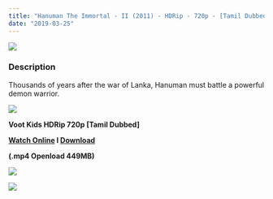 ```yaml
---
title: "Hanuman The Immortal - II (2011) - HDRip - 720p - [Tamil Dubbed] - x264 - 450MB"
date: "2019-03-25"
---
```


[![](https://3.bp.blogspot.com/-mGiGohE-bVw/XJisjv_l48I/AAAAAAAAATI/Mb7RZC6hKRE0y7f7MSmgNIBQCSjBLQ58wCLcBGAs/s640/00000.jpg)](https://3.bp.blogspot.com/-mGiGohE-bVw/XJisjv_l48I/AAAAAAAAATI/Mb7RZC6hKRE0y7f7MSmgNIBQCSjBLQ58wCLcBGAs/s1600/00000.jpg)

### Description

Thousands of years after the war of Lanka, Hanuman must battle a powerful demon warrior.

[![](https://2.bp.blogspot.com/-fai1ZuUwnbA/XIjy2aT4irI/AAAAAAAAANw/WFW0YRK47_8GLAt3pPBSzBk0GJA6Mk5fgCPcBGAYYCw/s1600/torrborder.gif)](https://2.bp.blogspot.com/-fai1ZuUwnbA/XIjy2aT4irI/AAAAAAAAANw/WFW0YRK47_8GLAt3pPBSzBk0GJA6Mk5fgCPcBGAYYCw/s1600/torrborder.gif)

**Voot Kids HDRip 720p \[Tamil Dubbed\]**

**[Watch Online](https://clk.ink/B1sb) I [Download](https://clk.ink/sNOtJA)**

**(.mp4 Openload 449MB)**

![](https://2.bp.blogspot.com/-fai1ZuUwnbA/XIjy2aT4irI/AAAAAAAAANw/WFW0YRK47_8GLAt3pPBSzBk0GJA6Mk5fgCPcBGAYYCw/s1600/torrborder.gif)

![](https://thumb.oloadcdn.net/splash/koq7ddyDTkI/zzxgC0bx6rA.jpg)
